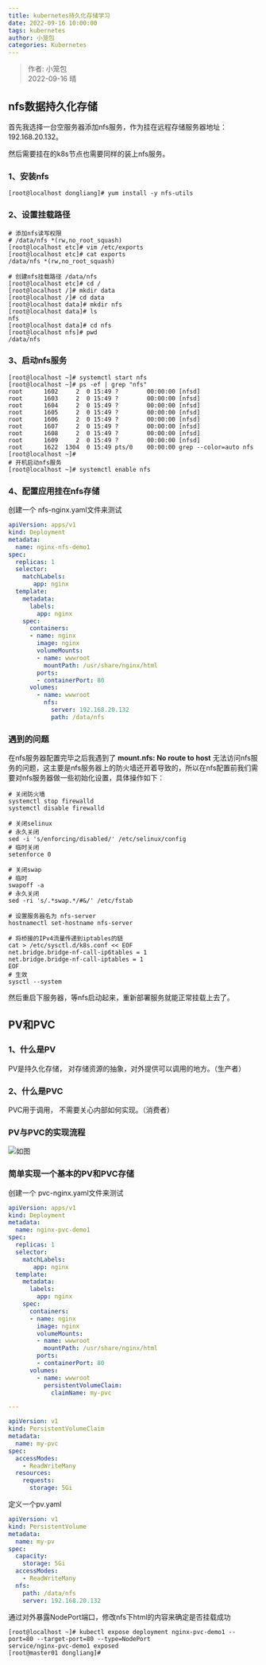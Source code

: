 ```yaml
---
title: kubernetes持久化存储学习
date: 2022-09-16 10:00:00
tags: kubernetes
author: 小笼包
categories: Kubernetes
---
```


> 作者: 小笼包  
> 2022-09-16 晴

## nfs数据持久化存储

首先我选择一台空服务器添加nfs服务，作为挂在远程存储服务器地址：192.168.20.132。

然后需要挂在的k8s节点也需要同样的装上nfs服务。

### 1、安装nfs

```shell
[root@localhost dongliang]# yum install -y nfs-utils
```

<!-- more -->

### 2、设置挂载路径

```shell
# 添加nfs读写权限
# /data/nfs *(rw,no_root_squash)
[root@localhost etc]# vim /etc/exports
[root@localhost etc]# cat exports
/data/nfs *(rw,no_root_squash)

# 创建nfs挂载路径 /data/nfs
[root@localhost etc]# cd /
[root@localhost /]# mkdir data
[root@localhost /]# cd data
[root@localhost data]# mkdir nfs
[root@localhost data]# ls
nfs
[root@localhost data]# cd nfs
[root@localhost nfs]# pwd
/data/nfs
```

### 3、启动nfs服务

```shell
[root@localhost ~]# systemctl start nfs
[root@localhost ~]# ps -ef | grep "nfs"
root      1602     2  0 15:49 ?        00:00:00 [nfsd]
root      1603     2  0 15:49 ?        00:00:00 [nfsd]
root      1604     2  0 15:49 ?        00:00:00 [nfsd]
root      1605     2  0 15:49 ?        00:00:00 [nfsd]
root      1606     2  0 15:49 ?        00:00:00 [nfsd]
root      1607     2  0 15:49 ?        00:00:00 [nfsd]
root      1608     2  0 15:49 ?        00:00:00 [nfsd]
root      1609     2  0 15:49 ?        00:00:00 [nfsd]
root      1622  1304  0 15:49 pts/0    00:00:00 grep --color=auto nfs
[root@localhost ~]# 
# 开机启动nfs服务
[root@localhost ~]# systemctl enable nfs
```

### 4、配置应用挂在nfs存储

创建一个 nfs-nginx.yaml文件来测试

```yaml
apiVersion: apps/v1
kind: Deployment
metadata:
  name: nginx-nfs-demo1
spec:
  replicas: 1
  selector:
    matchLabels:
       app: nginx
  template:
    metadata:
      labels:
        app: nginx
    spec:
      containers:
      - name: nginx
        image: nginx
        volumeMounts:
        - name: wwwroot
          mountPath: /usr/share/nginx/html
        ports:
        - containerPort: 80
      volumes:
        - name: wwwroot
          nfs:
            server: 192.168.20.132
            path: /data/nfs
```

### 遇到的问题

在nfs服务器配置完毕之后我遇到了 **mount.nfs: No route to host** 无法访问nfs服务的问题，这主要是nfs服务器上的防火墙还开着导致的，所以在nfs配置前我们需要对nfs服务器做一些初始化设置，具体操作如下：

```shell
# 关闭防火墙
systemctl stop firewalld
systemctl disable firewalld

# 关闭selinux
# 永久关闭
sed -i 's/enforcing/disabled/' /etc/selinux/config  
# 临时关闭
setenforce 0  

# 关闭swap
# 临时
swapoff -a 
# 永久关闭
sed -ri 's/.*swap.*/#&/' /etc/fstab

# 设置服务器名为 nfs-server
hostnamectl set-hostname nfs-server

# 将桥接的IPv4流量传递到iptables的链
cat > /etc/sysctl.d/k8s.conf << EOF
net.bridge.bridge-nf-call-ip6tables = 1
net.bridge.bridge-nf-call-iptables = 1
EOF
# 生效
sysctl --system  
```

然后重启下服务器，等nfs启动起来，重新部署服务就能正常挂载上去了。

## PV和PVC

### 1、什么是PV

PV是持久化存储， 对存储资源的抽象，对外提供可以调用的地方。（生产者）

### 2、什么是PVC

 PVC用于调用， 不需要关心内部如何实现。（消费者）

### PV与PVC的实现流程

![如图](./images/k8s-pv-pvc.png)

### 简单实现一个基本的PV和PVC存储

创建一个 pvc-nginx.yaml文件来测试

```yaml
apiVersion: apps/v1
kind: Deployment
metadata:
  name: nginx-pvc-demo1
spec:
  replicas: 1
  selector:
    matchLabels:
       app: nginx
  template:
    metadata:
      labels:
        app: nginx
    spec:
      containers:
      - name: nginx
        image: nginx
        volumeMounts:
        - name: wwwroot
          mountPath: /usr/share/nginx/html
        ports:
        - containerPort: 80
      volumes:
        - name: wwwroot
          persistentVolumeClaim:
            claimName: my-pvc

---

apiVersion: v1
kind: PersistentVolumeClaim
metadata:
  name: my-pvc
spec:
  accessModes:
    - ReadWriteMany
  resources:
    requests:
      storage: 5Gi
```

定义一个pv.yaml

```yaml
apiVersion: v1
kind: PersistentVolume
metadata:
  name: my-pv
spec:
  capacity:
    storage: 5Gi
  accessModes:
    - ReadWriteMany
  nfs:
    path: /data/nfs
    server: 192.168.20.132
```

通过对外暴露NodePort端口，修改nfs下html的内容来确定是否挂载成功

```shell
[root@localhost ~]# kubectl expose deployment nginx-pvc-demo1 --port=80 --target-port=80 --type=NodePort
service/nginx-pvc-demo1 exposed
[root@master01 dongliang]#
```
